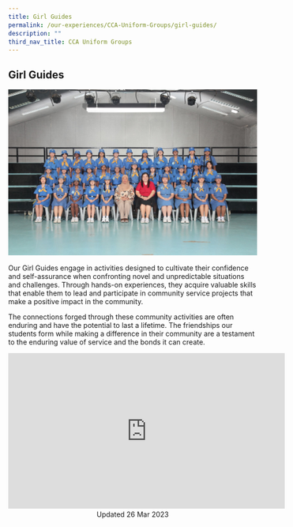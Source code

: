 ```yaml
---
title: Girl Guides
permalink: /our-experiences/CCA-Uniform-Groups/girl-guides/
description: ""
third_nav_title: CCA Uniform Groups
---
```

## Girl Guides

![](/images/JS_Girl%20Guides.jpg)

Our Girl Guides engage in activities designed to cultivate their confidence and self-assurance when confronting novel and unpredictable situations and challenges. Through hands-on experiences, they acquire valuable skills that enable them to lead and participate in community service projects that make a positive impact in the community.

The connections forged through these community activities are often enduring and have the potential to last a lifetime. The friendships our students form while making a difference in their community are a testament to the enduring value of service and the bonds it can create.

<iframe width="560" height="315" src="https://www.youtube.com/embed/Vl1vJy9obWc" title="YouTube video player" frameborder="0" allow="accelerometer; autoplay; clipboard-write; encrypted-media; gyroscope; picture-in-picture; web-share" allowfullscreen></iframe>

<center> Updated 26 Mar 2023 </center>